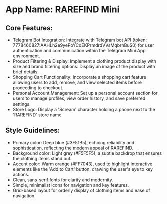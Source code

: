 # **App Name**: RAREFIND Mini

## Core Features:

- Telegram Bot Integration: Integrate with Telegram bot API (token: 7778460827:AAHLh2e9yePoYCdEKPrmdrdVVsMqbrhBuS0) for user authentication and communication within the Telegram Mini App environment.
- Product Filtering & Display: Implement a clothing product display with size and brand filtering options. Display an image of the product with brief details.
- Shopping Cart Functionality: Incorporate a shopping cart feature allowing users to add, remove, and view selected items before proceeding to checkout.
- Personal Account Management: Set up a personal account section for users to manage profiles, view order history, and save preferred settings.
- Store Logo: Display a 'Scream' character holding a phone next to the 'RAREFIND' store name.

## Style Guidelines:

- Primary color: Deep blue (#3F51B5), echoing reliability and sophistication, reflecting the modern appeal of RAREFIND.
- Background color: Light grey (#F5F5F5), a subtle backdrop that ensures the clothing items stand out.
- Accent color: Warm orange (#FF7043), used to highlight interactive elements like the 'Add to Cart' button, drawing the user's eye to key actions.
- Clean, sans-serif fonts for clarity and modernity.
- Simple, minimalist icons for navigation and key features.
- Grid-based layout for orderly display of clothing items and ease of navigation.